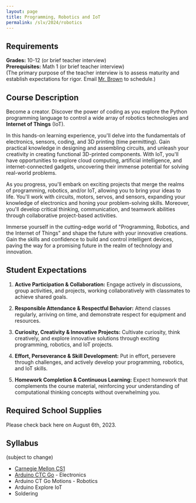 ```yaml
---
layout: page
title: Programming, Robotics and IoT
permalink: /slv/2024/robotics
---
```

## Requirements

**Grades:** 10-12 (or brief teacher interview)
<br>
**Prerequisites:** Math 1 (or brief teacher interview)
<br>
(The primary purpose of the teacher interview is to assess maturity and establish expectations for rigor. Email [Mr. Brown](mailto:ebrown@slvusd.org) to schedule.)

## Course Description

Become a creator. Discover the power of coding as you explore the Python programming language to control a wide array of robotics technologies and **Internet of Things** (IoT).

In this hands-on learning experience, you'll delve into the fundamentals of electronics, sensors, coding, and 3D printing (time permitting). Gain practical knowledge in designing and assembling circuits, and unleash your creativity in creating functional 3D-printed components. With IoT, you'll have opportunities to explore cloud computing, artificial intelligence, and internet-connected gadgets, uncovering their immense potential for solving real-world problems.

As you progress, you'll embark on exciting projects that merge the realms of programming, robotics, and/or IoT, allowing you to bring your ideas to life. You'll work with circuits, motors, servos, and sensors, expanding your knowledge of electronics and honing your problem-solving skills. Moreover, you'll develop critical thinking, communication, and teamwork abilities through collaborative project-based activities.

Immerse yourself in the cutting-edge world of "Programming, Robotics, and the Internet of Things" and shape the future with your innovative creations. Gain the skills and confidence to build and control intelligent devices, paving the way for a promising future in the realm of technology and innovation.

## Student Expectations

1. **Active Participation & Collaboration:** Engage actively in discussions, group activities, and projects, working collaboratively with classmates to achieve shared goals.

2. **Responsible Attendance & Respectful Behavior:** Attend classes regularly, arriving on time, and demonstrate respect for equipment and resources.

3. **Curiosity, Creativity & Innovative Projects:** Cultivate curiosity, think creatively, and explore innovative solutions through exciting programming, robotics, and IoT projects.

4. **Effort, Perseverance & Skill Development:** Put in effort, persevere through challenges, and actively develop your programming, robotics, and IoT skills.

5. **Homework Completion & Continuous Learning:** Expect homework that complements the course material, reinforcing your understanding of computational thinking concepts without overwhelming you.

## Required School Supplies

Please check back here on August 6th, 2023.

## Syllabus

(subject to change)

* [Carnegie Mellon CS1](https://academy.cs.cmu.edu/course-info)
* [Arduino CTC Go](https://www.arduino.cc/education/ctc-go) - Electronics
* Arduino CT Go Motions - Robotics
* Arduino Explore IoT
* Soldering
